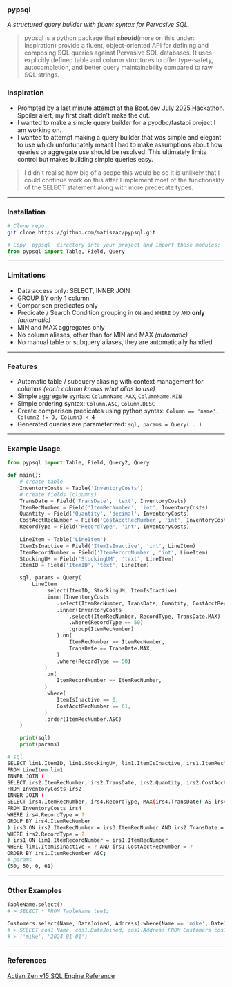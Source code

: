 ### pypsql
*A structured query builder with fluent syntax for Pervasive SQL.*

> pypsql is a python package that ***should***(more on this under: Inspiration) provide a fluent, object-oriented API for defining and composing SQL
> queries against Pervasive SQL databases.
> It uses explicitly defined table and column structures to offer
> type-safety, autocompletion, and better query maintainability compared to raw SQL strings.

### Inspiration
- Prompted by a last minute attempt at the [Boot.dev July 2025 Hackathon](blog.boot.dev/news/hackathon-2025/). Spoiler alert, my first draft didn't make the cut.
- I wanted to make a simple query builder for a pyodbc/fastapi project I am working on.
- I wanted to attempt making a query builder that was simple and elegant to use which unfortunately meant I had to make assumptions about how queries or aggregate use should be resolved. This ultimately limits control but makes building simple queries easy.

> I didn't realise how big of a scope this would be so it is unlikely that I could continue work on this after I implement most of the functionality of the SELECT statement along with more predecate types.


___
### Installation
```bash
# Clone repo
git clone https://github.com/matiszac/pypsql.git
```
```py
# Copy `pypsql` directory into your project and import these modules:
from pypsql import Table, Field, Query
```
___
### Limitations
- Data access only: SELECT, INNER JOIN
- GROUP BY only 1 column
- Comparison predicates only
- Predicate / Search Condition grouping in `ON` and `WHERE` by `AND` **only** *(automatic)*
- MIN and MAX aggregates only
- No column aliases, other than for MIN and MAX *(automatic)*
- No manual table or subquery aliases, they are automatically handled
___
### Features
- Automatic table / subquery aliasing with context management for columns *(each column knows what alias to use)*
- Simple aggregate syntax: `ColumnName.MAX`, `ColumnName.MIN`
- Simple ordering syntax: `Column.ASC`, `Column.DESC`
- Create comparison predicates using python syntax: `Column == 'name', Column2 != 0, Column3 < 4`
- Generated queries are parameterized: `sql, params = Query(...)`
___
### Example Usage
```py
from pypsql import Table, Field, Query2, Query

def main():
    # create table
    InventoryCosts = Table('InventoryCosts')
    # create fields (cloumns)
    TransDate = Field('TransDate', 'text', InventoryCosts)
    ItemRecNumber = Field('ItemRecNumber', 'int', InventoryCosts)
    Quantity = Field('Quantity', 'decimal', InventoryCosts)
    CostAcctRecNumber = Field('CostAcctRecNumber', 'int', InventoryCosts)
    RecordType = Field('RecordType', 'int', InventoryCosts)
    
    LineItem = Table('LineItem')
    ItemIsInactive = Field('ItemIsInactive', 'int', LineItem)
    ItemRecordNumber = Field('ItemRecordNumber', 'int', LineItem)
    StockingUM = Field('StockingUM', 'text', LineItem)
    ItemID = Field('ItemID', 'text', LineItem)

    sql, params = Query(
        LineItem
            .select(ItemID, StockingUM, ItemIsInactive)
            .inner(InventoryCosts
                .select(ItemRecNumber, TransDate, Quantity, CostAcctRecNumber, RecordType)
                .inner(InventoryCosts
                    .select(ItemRecNumber, RecordType, TransDate.MAX)
                    .where(RecordType == 50)
                    .group(ItemRecNumber)
                ).on(
                    ItemRecNumber == ItemRecNumber,
                    TransDate == TransDate.MAX,
                )
                .where(RecordType == 50)
            )
            .on(
                ItemRecordNumber == ItemRecNumber,
            )
            .where(
                ItemIsInactive == 0,
                CostAcctRecNumber == 61,
            )
            .order(ItemRecNumber.ASC)
    )

    print(sql)
    print(params)
```
```bash
# sql
SELECT lim1.ItemID, lim1.StockingUM, lim1.ItemIsInactive, irs1.ItemRecNumber, irs1.TransDate, irs1.Quantity, irs1.CostAcctRecNumber, irs1.RecordType
FROM LineItem lim1
INNER JOIN (
SELECT irs2.ItemRecNumber, irs2.TransDate, irs2.Quantity, irs2.CostAcctRecNumber, irs2.RecordType
FROM InventoryCosts irs2
INNER JOIN (
SELECT irs4.ItemRecNumber, irs4.RecordType, MAX(irs4.TransDate) AS irs4.MaxTransDate
FROM InventoryCosts irs4
WHERE irs4.RecordType = ?
GROUP BY irs4.ItemRecNumber
) irs3 ON irs2.ItemRecNumber = irs3.ItemRecNumber AND irs2.TransDate = irs3.MaxTransDate
WHERE irs2.RecordType = ?
) irs1 ON lim1.ItemRecordNumber = irs1.ItemRecNumber
WHERE lim1.ItemIsInactive = ? AND irs1.CostAcctRecNumber = ?
ORDER BY irs1.ItemRecNumber ASC;
# params
(50, 50, 0, 61)
```
___
### Other Examples
```py
TableName.select()
# > SELECT * FROM TableName tee1;
```
```py
Customers.select(Name, DateJoined, Address).where(Name == 'mike', DateJoined >= '2024-01-01').order(DateJoined.ASC)
# > SELECT cos1.Name, cos1.DateJoined, cos1.Address FROM Customers cos1 WHERE cos1.Name = ? AND cos1.DateJoined >= ? ORDER BY cos1.DateJoined ASC;
# > ('mike', '2024-01-01')
```
___
### References
[Actian Zen v15 SQL Engine Reference](https://docs.actian.com/zen/v15/index.html#page/sqlref/sqlintro.htm#ww83306)